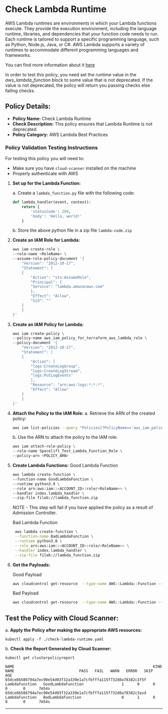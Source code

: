 # Check Lambda Runtime

AWS Lambda runtimes are environments in which your Lambda functions execute. They provide the execution environment, including the language runtime, libraries, and dependencies that your function code needs to run. Each runtime is tailored to support a specific programming language, such as Python, Node.js, Java, or C#. AWS Lambda supports a variety of runtimes to accommodate different programming languages and frameworks.

You can find more information about it [here](https://docs.aws.amazon.com/lambda/latest/dg/lambda-runtimes.html)

In order to test this policy, you need set the runtime value in the *aws_lambda_function* block to some value that is not deprecated. If the value is not deprecated, the policy will return you passing checks else failing checks.

## Policy Details:

-   **Policy Name:** Check Lambda Runtime
-   **Check Description:** This policy ensures that Lambda Runtime is not deprecated
-   **Policy Category:** AWS Lambda Best Practices

### Policy Validation Testing Instructions

For testing this policy you will need to:

-   Make sure you have `cloud-scanner` installed on the machine
-   Properly authenticate with AWS

1. **Set up for the Lambda Function:**

    a. Create a `lambda_function.py` file with the following code:

    ```python
    def lambda_handler(event, context):
        return {
            'statusCode': 200,
            'body': 'Hello, world!'
        }
    ```

    b. Store the above python file in a zip file `lambda-code.zip`
2. **Create an IAM Role for Lambda:**
    ```bash
    aws iam create-role \
    --role-name <RoleName> \
    --assume-role-policy-document '{
        "Version": "2012-10-17",
        "Statement": [
        {
            "Action": "sts:AssumeRole",
            "Principal": {
            "Service": "lambda.amazonaws.com"
            },
            "Effect": "Allow",
            "Sid": ""
        }
        ]
    }'
    ```
3. **Create an IAM Policy for Lambda:**
    ```bash
    aws iam create-policy \
    --policy-name aws_iam_policy_for_terraform_aws_lambda_role \
    --policy-document '{
        "Version": "2012-10-17",
        "Statement": [
        {
            "Action": [
            "logs:CreateLogGroup",
            "logs:CreateLogStream",
            "logs:PutLogEvents"
            ],
            "Resource": "arn:aws:logs:*:*:*",
            "Effect": "Allow"
        }
        ]
    }'
    ```
4. **Attach the Policy to the IAM Role:**
    a. Retrieve the ARN of the created policy:
    ```bash
    aws iam list-policies --query "Policies[?PolicyName=='aws_iam_policy_for_terraform_aws_lambda_role'].Arn" --output text
    ```
    b. Use the ARN to attach the policy to the IAM role:
    ```bash
    aws iam attach-role-policy \
    --role-name Spacelift_Test_Lambda_Function_Role \
    --policy-arn <POLICY_ARN>
    ```
5. **Create Lambda Functions:**
    Good Lambda Function
    ```bash
    aws lambda create-function \
    --function-name GoodLambdaFunction \
    --runtime python3.9 \
    --role arn:aws:iam::<ACCOUNT_ID>:role/<RoleName>> \
    --handler index.lambda_handler \
    --zip-file fileb://lambda_function.zip
    ```

    NOTE - This step will fail if you have applied the policy as a result of Admission Controller.

    Bad Lambda Function
    ```bash
     aws lambda create-function \
     --function-name BadLambdaFunction \
     --runtime python3.8 \
     --role arn:aws:iam::<ACCOUNT_ID>:role/<RoleName>> \
     --handler index.lambda_handler \
     --zip-file fileb://lambda_function.zip
    ```


6. **Get the Payloads:**

    Good Payload
    ```bash
    aws cloudcontrol get-resource  --type-name AWS::Lambda::Function --profile devtest-sso --identifier GoodLambdaFunction | jq '.ResourceDescription.Properties |= fromjson'
    ```
    Bad Payload
    ```bash
    aws cloudcontrol get-resource  --type-name AWS::Lambda::Function --profile devtest-sso --identifier BadLambdaFunction | jq '.ResourceDescription.Properties |= fromjson'
    ```



## Test the Policy with Cloud Scanner:

a. **Apply the Policy after making the appropriate AWS resources:**

```
kubectl apply -f ./check-lambda-runtime.yaml
```


b. **Check the Report Generated by Cloud Scanner:**

```
kubectl get clusterpolicyreport
```


```
NAME                                                              KIND             NAME                             PASS   FAIL   WARN   ERROR   SKIP      AGE
65dce8b586794a7ec90e54d03f32a339e1a7cfbfffa115f732d8a78382c3f5f   LambdaFunction   GoodLambdaFunction                 1      0      0      0       0      7m54s
65dce8b586794a7ec90e54d03f32a339e1a7cfbfffa115f732d8a78382c3asd   LambdaFunction   BadLambdaFunction                  0      1      0      0       0      7m54s

```

---